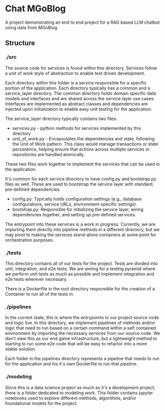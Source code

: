 # Chat MGoBlog

A project demonstrating an end to end project for a RAG based LLM chatbot using data from MGoBlog.

## Structure

### ./src

The source code for services is found within this directory. Services follow a unit of work style of abstraction to enable test driven development. 

Each directory within this folder is a service responsible for a specific portion of the application. Each directory typically has a common and a service_layer directory. The common directory holds domain specific data models and interfaces and are shared across the service layer use cases. Interfaces are implemented as abstract classes and dependencies are injected upon initialization to enable easy unit testing for the application.

The service_layer directory typically contains two files:

- services.py - python methods for services implemented by this directory
- unit_of_work.py - Encapsulates the dependencies and state, following the Unit of Work pattern. This class would manage transactions or state persistence, helping ensure that actions across multiple services or repositories are handled atomically.

These two files work together to implement the services that can be used in the application.

It's common for each service directory to have config.py and bootstrap.py files as well. These are used to bootstrap the service layer with standard, pre-defined dependencies. 

- config.py: Typically holds configuration settings (e.g., database configurations, service URLs, environment-specific settings).
- bootstrap.py: Responsible for initializing the service layer, wiring dependencies together, and setting up pre-defined services.

The entrypoint into these services is a work in progress. Currently, we are importing them directly into pipeline methods in a different directory, but we may pivot to making the services stand-alone containers at some point for orchestration purposes.

### ./tests

This directory contains all of our tests for the project. Tests are divided into unit, integration, and e2e tests. We are aiming for a testing pyramid where we perform unit tests as much as possible and implement integration and e2e tests wherever necessary.

There is a Dockerfile in the root directory responsible for the creation of a Container to run all of the tests in. 

### ./pipelines

In the current state, this is where the entrypoints to our project source code and logic live. In this directory, we implement pipelines of methods and/or logic that need to run based on a certain command within a self contained environment by importing the necessary services from our source code. We don't view this as our end game infrastructure, but a lightweight method to starting to run some e2e code that will be easy to refactor into a more stable solution.

Each folder in the pipelines directory represents a pipeline that needs to run for the application and his it's own Dockerfile to run that pipeline. 

### ./modeling

Since this is a data science project as much as it's a development project, there is a folder dedicated to modeling work. This folder contains jupyter notebooks used to explore different methods, algorithms, and/or foundational models for the project. 
